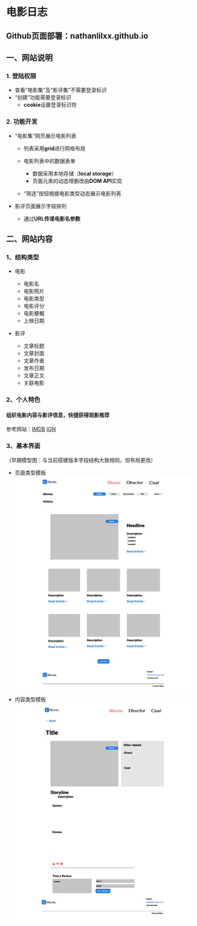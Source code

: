 # 电影日志
## Github页面部署：nathanlilxx.github.io
## 一、网站说明
### 1. 登陆权限
- 查看“电影集”及“影评集”不需要登录标识
- “创建”功能需要登录标识
  - <b>cookie</b>设置登录标识符
### 2. 功能开发
- “电影集”网页展示电影列表
  - 列表采用<b>grid</b>进行网格布局
  - 电影列表中的数据表单
    - 数据采用本地存储（<b>local storage</b>）
    - 页面元素的动态增删改由<b>DOM API</b>实现

  - “筛选”按钮根据电影类型动态展示电影列表
    
- 影评页面展示字段排列
  - 通过<b>URL传递电影名参数</b>
  
## 二、网站内容
### 1、结构类型
  - 电影
    - 电影名
    - 电影照片
    - 电影类型
    - 电影评分
    - 电影梗概
    - 上映日期

  
  - 影评
    - 文章标题
    - 文章封面
    - 文章作者
    - 发布日期
    - 文章正文
    - 关联电影

### 2、个人特色
#### 组织电影内容与影评信息，快捷获得观影推荐

参考网站：[IMDB](https://www.imdb.com/) [IGN](https://www.imdb.com/)
### 3、基本界面
（早期模型图：与当前搭建版本字段结构大致相同，但布局更改）
- 页面类型模板
  ![页面类型模板](imgs/Main-Web.png)
- 内容类型模板
  ![内容类型模板](imgs/Content-Web.png)


